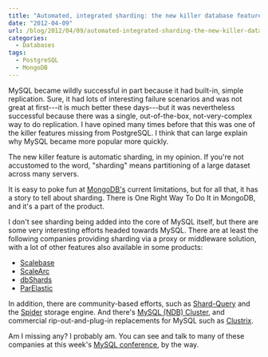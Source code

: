 ```yaml
---
title: "Automated, integrated sharding: the new killer database feature"
date: "2012-04-09"
url: /blog/2012/04/09/automated-integrated-sharding-the-new-killer-database-feature/
categories:
  - Databases
tags:
  - PostgreSQL
  - MongoDB
---
```

MySQL became wildly successful in part because it had built-in, simple replication. Sure, it had lots of interesting failure scenarios and was not great at first---it is much better these days---but it was nevertheless successful because there was a single, out-of-the-box, not-very-complex way to do replication. I have opined many times before that this was one of the killer features missing from PostgreSQL. I think that can large explain why MySQL became more popular more quickly.

The new killer feature is automatic sharding, in my opinion. If you're not accustomed to the word, "sharding" means partitioning of a large dataset across many servers.

It is easy to poke fun at [MongoDB's](http://www.mongodb.org/) current limitations, but for all that, it has a story to tell about sharding. There is One Right Way To Do It in MongoDB, and it's a part of the product.

I don't see sharding being added into the core of MySQL itself, but there are some very interesting efforts headed towards MySQL. There are at least the following companies providing sharding via a proxy or middleware solution, with a lot of other features also available in some products:

*   [Scalebase](http://www.scalebase.com/)
*   [ScaleArc](http://www.scalearc.com/)
*   [dbShards](http://www.dbshards.com/)
*   [ParElastic](http://www.parelastic.com/)

In addition, there are community-based efforts, such as [Shard-Query](http://code.google.com/p/shard-query/) and the [Spider](http://spiderformysql.com/) storage engine. And there's [MySQL (NDB) Cluster](http://mysql.com/products/cluster/), and commercial rip-out-and-plug-in replacements for MySQL such as [Clustrix](http://www.clustrix.com/).

Am I missing any? I probably am. You can see and talk to many of these companies at this week's [MySQL conference](http://www.percona.com/live/mysql-conference-2012/), by the way.


